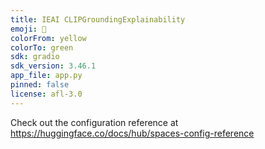 ```yaml
---
title: IEAI CLIPGroundingExplainability
emoji: 🚀
colorFrom: yellow
colorTo: green
sdk: gradio
sdk_version: 3.46.1
app_file: app.py
pinned: false
license: afl-3.0
---
```


Check out the configuration reference at https://huggingface.co/docs/hub/spaces-config-reference
